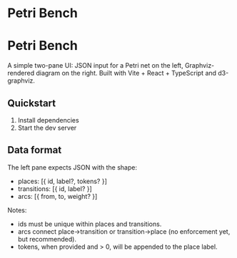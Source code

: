 # Petri Bench
Petri Bench
===========

A simple two-pane UI: JSON input for a Petri net on the left, Graphviz-rendered diagram on the right. Built with Vite + React + TypeScript and d3-graphviz.

Quickstart
----------

1. Install dependencies
2. Start the dev server

Data format
-----------

The left pane expects JSON with the shape:

- places: [{ id, label?, tokens? }]
- transitions: [{ id, label? }]
- arcs: [{ from, to, weight? }]

Notes:

- ids must be unique within places and transitions.
- arcs connect place->transition or transition->place (no enforcement yet, but recommended).
- tokens, when provided and > 0, will be appended to the place label.
